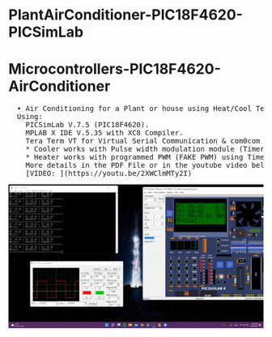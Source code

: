 # PlantAirConditioner-PIC18F4620-PICSimLab
# Microcontrollers-PIC18F4620-AirConditioner

<pre>
  • Air Conditioning for a Plant or house using Heat/Cool Temperature Proportional Control.
  Using:
    PICSimLab V.7.5 (PIC18F4620).
    MPLAB X IDE V.5.35 with XC8 Compiler.
    Tera Term VT for Virtual Serial Communication & com0com for setting UP the virtual Connection.
    * Cooler works with Pulse width modulation module (Timer 2).
    * Heater works with programmed PWM (FAKE PWM) using Timer 3 with 400ms period in total.
    More details in the PDF File or in the youtube video below:
    [VIDEO: ](https://youtu.be/2XWClmMTy2I)
</pre>
![](PIC.png)


